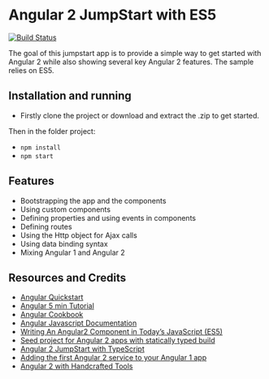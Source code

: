 # Angular 2 JumpStart with ES5
[![Build Status](https://travis-ci.org/albertosantini/angular2-es5-jumpstart.png)](https://travis-ci.org/albertosantini/angular2-es5-jumpstart)


The goal of this jumpstart app is to provide a simple way to get started with
Angular 2 while also showing several key Angular 2 features. The sample relies
on ES5.

## Installation and running

- Firstly clone the project or download and extract the .zip to get started.

Then in the folder project:

- `npm install`
- `npm start`

## Features

- Bootstrapping the app and the components
- Using custom components
- Defining properties and using events in components
- Defining routes
- Using the Http object for Ajax calls
- Using data binding syntax
- Mixing Angular 1 and Angular 2

## Resources and Credits

- [Angular Quickstart](https://angular.io/docs/js/latest/quickstart.html)
- [Angular 5 min Tutorial](https://angular.io/docs/ts/latest/tutorial/)
- [Angular Cookbook](https://v2.angular.io/docs/js/latest/cookbook/ts-to-js.html)
- [Angular Javascript Documentation](https://github.com/angular/angular/issues/19126#issuecomment-328370140)
- [Writing An Angular2 Component in Today’s JavaScript (ES5)](http://gurustop.net/blog/2015/12/16/angular2-beta-javascript-component)
- [Seed project for Angular 2 apps with statically typed build](https://github.com/mgechev/angular2-seed)
- [Angular 2 JumpStart with TypeScript](https://github.com/DanWahlin/Angular2-JumpStart)
- [Adding the first Angular 2 service to your Angular 1 app](http://www.codelord.net/2016/01/07/adding-the-first-angular-2-service-to-your-angular-1-app/)
- [Angular 2 with Handcrafted Tools](http://onehungrymind.com/build-angular-2-app-es5/)
